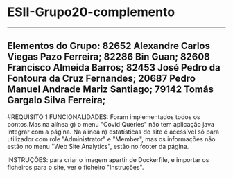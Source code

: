 # ESII-Grupo20-complemento
----------------------------------------------------------
Elementos do Grupo:                                                                                                                    82652 Alexandre Carlos Viegas Pazo Ferreira;                                                                                              82286 Bin Guan;                                                                                                                        82608 Francisco Almeida Barros;                                                                                                        82453 José Pedro da Fontoura da Cruz Fernandes;                                                                                        20687 Pedro Manuel Andrade Mariz Santiago;                                                                                             79142 Tomás Gargalo Silva Ferreira;
----------------------------------------------------------
#REQUISITO 1
FUNCIONALIDADES: Foram implementados todos os pontos.Mas na alínea g) o menu "Covid Queries" não tem aplicação java integrar com a página.
Na alínea n) estatísticas do site é acessível só para utilizador com role "Administrator" e "Member", mas os informações não estão no menu "Web Site Analytics", estão no footer da página.

INSTRUÇÕES: para criar o imagem apartir de Dockerfile, e importar os ficheiros para o site, ver o ficheiro "Instruções".
